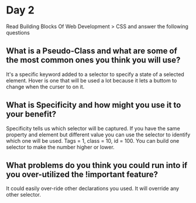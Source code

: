 # Day 2
Read Building Blocks Of Web Development > CSS and answer the following questions

## What is a Pseudo-Class and what are some of the most common ones you think you will use?
It's a specific keyword added to a selector to specify a state of a selected element. Hover is one that will be used a lot because it lets a buttom to change when the curser to on it. 

## What is Specificity and how might you use it to your benefit? 
Specificity tells us which selector will be captured. If you have the same property and element but different value you can use the selector to identify which one will be used. Tags = 1, class = 10, id = 100. You can build one selector to make the number higher or lower.

## What problems do you think you could run into if you over-utilized the !important feature?
It could easily over-ride other declarations you used. It will override any other selector.